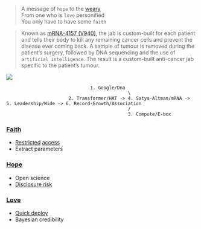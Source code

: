 > A message of `hope` to the [weary](https://www.gutenberg.org/cache/epub/28054/pg28054-images.html)      
From one who is `love` personified      
You only have to have some `faith`     

> Known as [mRNA-4157 (V940)](https://en.wikipedia.org/wiki/MRNA-4157/V940), the jab is custom-built for each patient and tells their body to kill any remaining cancer cells and prevent the disease ever coming back.
A sample of tumour is removed during the patient’s surgery, followed by DNA sequencing and the use of `artificial intelligence`. The result is a custom-built anti-cancer jab specific to the patient’s tumour.

![](https://miro.medium.com/v2/resize:fit:1280/format:webp/1*uag8SgAbXN4GvxUG2T_lSw.jpeg)

                                   1. Google/Dna
                                                 \
                           2. Transformer/HAT -> 4. Satya-Altman/mRNA -> 5. Leadership/Wide -> 6. Record-Growth/Association
                                                 / 
                                                 3. Compute/E-box

                                           

### [Faith](https://abikesa.github.io/sociology/)
- [Restricted](https://www.cdc.gov/rdc/index.htm) [access](https://research.google/blog/transformer-a-novel-neural-network-architecture-for-language-understanding/)
- Extract parameters

### [Hope](https://abikesa.github.io/revolution/)
- Open science 
- [Disclosure risk](hottest.md)

### [Love](https://abikesa.github.io/californiagrid/)
- [Quick deploy](https://www.linkedin.com/pulse/openais-identity-crisis-battle-ais-future-azeem-azhar-jem4e)
- Bayesian credibility


